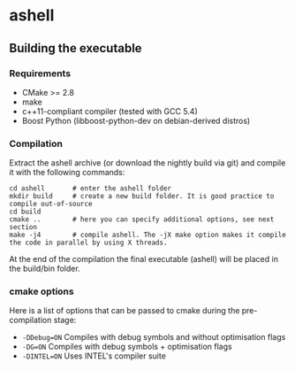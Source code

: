 # ashell

## Building the executable

### Requirements

* CMake >= 2.8
* make
* c++11-compliant compiler (tested with GCC 5.4)
* Boost Python (libboost-python-dev on debian-derived distros) 

### Compilation

Extract the ashell archive (or download the nightly build via git) and compile it with the following commands:

	cd ashell		# enter the ashell folder
	mkdir build 	# create a new build folder. It is good practice to compile out-of-source
	cd build
	cmake ..		# here you can specify additional options, see next section
	make -j4		# compile ashell. The -jX make option makes it compile the code in parallel by using X threads.

At the end of the compilation the final executable (ashell) will be placed in the build/bin folder.

### cmake options

Here is a list of options that can be passed to cmake during the pre-compilation stage:

* `-DDebug=ON`				Compiles with debug symbols and without optimisation flags
* `-DG=ON`					Compiles with debug symbols + optimisation flags
* `-DINTEL=ON`				Uses INTEL's compiler suite
